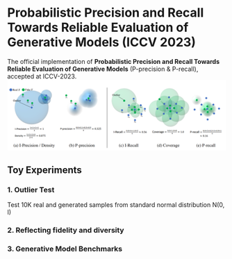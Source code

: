 # Probabilistic Precision and Recall Towards Reliable Evaluation of Generative Models (ICCV 2023)
The official implementation of **Probabilistic Precision and Recall Towards Reliable Evaluation of Generative Models** (P-precision & P-recall), accepted at ICCV-2023.
![figure/image2.png](figure/image2.png)

## Toy Experiments

### 1. Outlier Test
Test 10K real and generated samples from standard normal distribution N(0, I)

### 2. Reflecting fidelity and diversity

### 3. Generative Model Benchmarks
